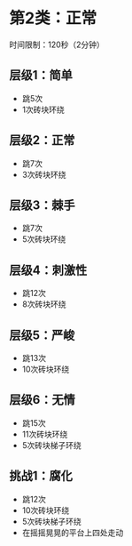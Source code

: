 # 第2类：正常

时间限制：120秒（2分钟）

## 层级1：简单

- 跳5次
- 1次砖块环绕

## 层级2：正常

- 跳7次
- 3次砖块环绕

## 层级3：棘手

- 跳7次
- 5次砖块环绕

## 层级4：刺激性

- 跳12次
- 8次砖块环绕

## 层级5：严峻

- 跳13次
- 10次砖块环绕

## 层级6：无情

- 跳15次
- 11次砖块环绕
- 5次砖块梯子环绕

## 挑战1：腐化

- 跳12次
- 10次砖块环绕
- 5次砖块梯子环绕
- 在摇摇晃晃的平台上四处走动
